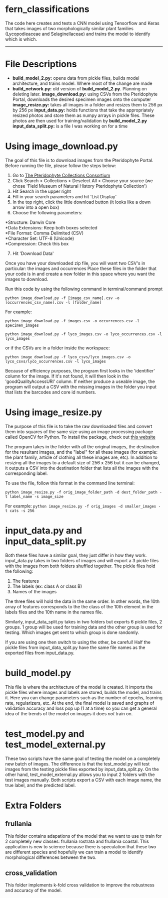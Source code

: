 # fern_classifications

The code here creates and tests a CNN model using Tensorflow and Keras that takes images of two morphologically similar plant families (Lycopodieaceae and Selaginellaceae) and trains the model to identify which is which. 

---

# File Descriptions
* **build_model_2.py:** opens data from pickle files, builds model architecture, and trains model. Where most of the change are made
* **build_network.py:** old version of **build_model_2.py**. Planning on deleting later.
**image_download.py:** using CSVs from the Pteridophyte Portal, downloads the desired specimen images onto the computer
**image_resize.py:** takes all images in a folder and resizes them to 256 px by 256 px
**input_data.py:** holds functions that take the appropriately resized photos and store them as numpy arrays in pickle files. These photos are then used for training/validation by **build_model_2.py**
**input_data_split.py:** is a file I was working on for a time

# Using image_download.py
The goal of this file is to download images from the Pteridophyte Portal. Before running the file, please follow the steps below:
1. Go to [The Pteridophyte Collections Consortium](http://www.pteridoportal.org/portal/)
2. Click Search > Collections > Deselect All > Choose your source (we chose 'Field Museum of Natural History Pteridophyte Collection')
3. Hit Search in the upper right
4. Fill in your search parameters and hit 'List Display'
5. In the top right, click the little download button (it looks like a down arrow into a open box)
6. Choose the following parameters:

  *Structure: Darwin Core  
   *Data Extensions: Keep both boxes selected   
   *File Format: Comma Delimited (CSV)   
   *Character Set: UTF-8 (Unicode)   
   *Compression: Check this box   
   
7. Hit 'Download Data'

Once you have your downloaded zip file, you will want two CSV's in particular: the images and occurrences
Place these files in the folder that your code is in and create a new folder in this space where you want the images to download.

Run this code by using the following command in terminal/command prompt

`python image_download.py -f [image_csv_name].csv -o [occurrences_csv_name].csv -l [folder_name]`

For example:

`python image_download.py -f images.csv -o occurrences.csv -l specimen_images`

`python image_download.py -f lyco_images.csv -o lyco_occurrences.csv -l lyco_images`

or if the CSVs are in a folder inside the workspace:

`python image_download.py -f lyco_csvs/lyco_images.csv -o lyco_csvs/lyco_occurrences.csv -l lyco_images`

Because of efficiency purposes, the program first looks in the 'identifier' column for the image. If it's not found, it will then look in the 'goodQualityAccessURI' column. If neither produce a useable image, the program will output a CSV with the missing images in the folder you input that lists the barcodes and core id numbers.

# Using image_resize.py

The purpose of this file is to take the raw downloaded files and convert them into squares of the same size using an image processing package called OpenCV for Python. To install the package, check out [this website](https://pypi.org/project/opencv-python/) 

The program takes in the folder with all the original images, the destination for the resultant images, and the "label" for all these images (for example: the plant family, article of clothing all these images are, etc). In addition to resizing all the images to a default size of 256 x 256 but it can be changed, it outputs a CSV into the destination folder that lists all the images with the corresponding label. 

To use the file, follow this format in the command line terminal:

`python image_resize.py -f orig_image_folder_path -d dest_folder_path -t label_name -s image_size`

For example:
`python image_resize.py -f orig_images -d smaller_images -t cats -s 256`

# input_data.py and input_data_split.py

Both these files have a similar goal, they just differ in how they work. input_data.py takes in two folders of images and will export a 3 pickle files with the images from both folders shuffled together. The pickle files hold the following:

1. The features
2. The labels (ex: class A or class B)
3. Names of the images

The three files will hold the data in the same order. In other words, the 10th array of features corresponds to the the class of the 10th element in the labels files and the 10th name in the names file.

Similarly, input_data_split.py takes in two folders but exports 6 pickle files, 2 groups. 1 group will be used for training data and the other group is used for testing. Which images get sent to which group is done randomly.

If you are using one then switch to using the other, be careful! Half the pickle files from input_data_split.py have the same file names as the exported files from input_data.py.

# build_model.py

This file is where the architecture of the model is created. It imports the pickle files where images and labels are stored, builds the model, and trains it. Here you can change parameters such as the number of epochs, learning rate, regularizers, etc. At the end, the final model is saved and graphs of validation accuracy and loss pop up (1 at a time) so you can get a general idea of the trends of the model on images it does *not* train on.

# test_model.py and test_model_external.py

These two scripts have the same goal of testing the model on a completely new batch of images. The difference is that the test_model.py will test images from the testing pickle files exported by input_data_split.py. On the other hand, test_model_external.py allows you to input 2 folders with the test images manually. Both scripts export a CSV with each image name, the true label, and the predicted label.

# Extra Folders

## frullania

This folder contains adapations of the model that we want to use to train for 2 completely new classes: frullania rostrata and frullania coastal. This application is new to science because there is speculation that these two are different species and hopefully we can train a model to identify morphological differences between the two.

## cross_validation

This folder implements k-fold cross validation to improve the robustness and accuracy of the model.
